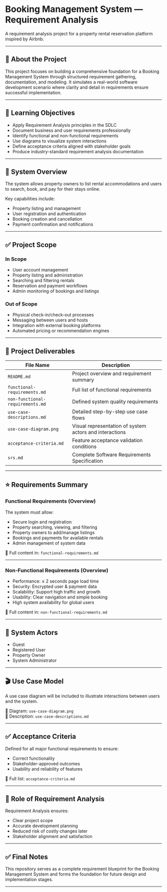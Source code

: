 # Booking Management System — Requirement Analysis

A requirement analysis project for a property rental reservation platform inspired by Airbnb.

---

## 📌 About the Project
This project focuses on building a comprehensive foundation for a Booking Management System through structured requirement gathering, documentation, and modeling. It simulates a real-world software development scenario where clarity and detail in requirements ensure successful implementation.

---

## 🎯 Learning Objectives
- Apply Requirement Analysis principles in the SDLC  
- Document business and user requirements professionally  
- Identify functional and non-functional requirements  
- Use diagrams to visualize system interactions  
- Define acceptance criteria aligned with stakeholder goals  
- Produce industry-standard requirement analysis documentation

---

## 🏡 System Overview
The system allows property owners to list rental accommodations and users to search, book, and pay for their stays online.

Key capabilities include:
- Property listing and management
- User registration and authentication
- Booking creation and cancellation
- Payment confirmation and notifications

---

## ✅ Project Scope

### In Scope
- User account management
- Property listing and administration
- Searching and filtering rentals
- Reservation and payment workflows
- Admin monitoring of bookings and listings

### Out of Scope
- Physical check-in/check-out processes
- Messaging between users and hosts
- Integration with external booking platforms
- Automated pricing or recommendation engines

---

## 📂 Project Deliverables
| File Name | Description |
|----------|-------------|
| `README.md` | Project overview and requirement summary |
| `functional-requirements.md` | Full list of functional requirements |
| `non-functional-requirements.md` | Defined system quality requirements |
| `use-case-descriptions.md` | Detailed step-by-step use case flows |
| `use-case-diagram.png` | Visual representation of system actors and interactions |
| `acceptance-criteria.md` | Feature acceptance validation conditions |
| `srs.md` | Complete Software Requirements Specification |

---

## ⭐ Requirements Summary

### Functional Requirements (Overview)
The system must allow:
- Secure login and registration
- Property searching, viewing, and filtering
- Property owners to add/manage listings
- Bookings and payments for available rentals
- Admin management of system data

📌 Full content in: `functional-requirements.md`

---

### Non-Functional Requirements (Overview)
- Performance: ≤ 2 seconds page load time
- Security: Encrypted user & payment data
- Scalability: Support high traffic and growth
- Usability: Clear navigation and simple booking
- High system availability for global users

📌 Full content in: `non-functional-requirements.md`

---

## 👥 System Actors
- Guest  
- Registered User  
- Property Owner  
- System Administrator  

---

## 🎬 Use Case Model
A use case diagram will be included to illustrate interactions between users and the system.

📌 Diagram: `use-case-diagram.png`  
📌 Description: `use-case-descriptions.md`

---

## ✅ Acceptance Criteria
Defined for all major functional requirements to ensure:
- Correct functionality
- Stakeholder-approved outcomes
- Usability and reliability of features

📌 Full list: `acceptance-criteria.md`

---

## 🧠 Role of Requirement Analysis
Requirement Analysis ensures:
- Clear project scope
- Accurate development planning
- Reduced risk of costly changes later
- Stakeholder alignment and satisfaction

---

## ✅ Final Notes
This repository serves as a complete requirement blueprint for the Booking Management System and forms the foundation for future design and implementation stages.

---
